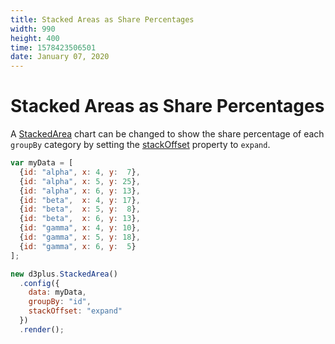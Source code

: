 ```yaml
---
title: Stacked Areas as Share Percentages
width: 990
height: 400
time: 1578423506501
date: January 07, 2020
---
```


# Stacked Areas as Share Percentages

A [StackedArea](http://d3plus.org/docs/#StackedArea) chart can be changed to show the share percentage of each `groupBy` category by setting the [stackOffset](http://d3plus.org/docs/#Plot.stackOffset) property to `expand`.

```js
var myData = [
  {id: "alpha", x: 4, y:  7},
  {id: "alpha", x: 5, y: 25},
  {id: "alpha", x: 6, y: 13},
  {id: "beta",  x: 4, y: 17},
  {id: "beta",  x: 5, y:  8},
  {id: "beta",  x: 6, y: 13},
  {id: "gamma", x: 4, y: 10},
  {id: "gamma", x: 5, y: 18},
  {id: "gamma", x: 6, y:  5}
];

new d3plus.StackedArea()
  .config({
    data: myData,
    groupBy: "id",
    stackOffset: "expand"
  })
  .render();
```
